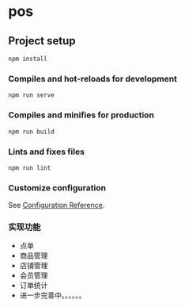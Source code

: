 # pos

## Project setup
```
npm install
```

### Compiles and hot-reloads for development
```
npm run serve
```

### Compiles and minifies for production
```
npm run build
```

### Lints and fixes files
```
npm run lint
```

### Customize configuration
See [Configuration Reference](https://cli.vuejs.org/config/).

### 实现功能
* 点单
* 商品管理
* 店铺管理
* 会员管理
* 订单统计
* 进一步完善中。。。。。。
